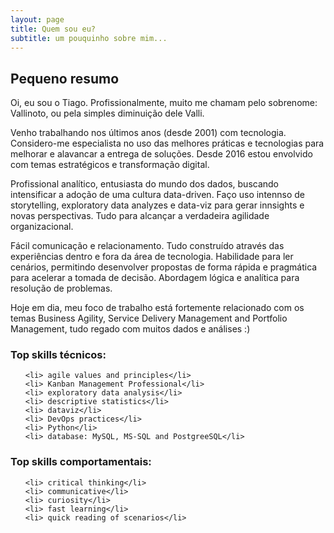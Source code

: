 ```yaml
---
layout: page
title: Quem sou eu?
subtitle: um pouquinho sobre mim...
---
```




## Pequeno resumo

<p>Oi, eu sou o Tiago. Profissionalmente, muito me chamam pelo sobrenome: Vallinoto, ou pela simples diminuição dele Valli.</p>

<p>Venho trabalhando nos últimos anos (desde 2001) com tecnologia. Considero-me especialista no uso das melhores práticas e tecnologias para melhorar e alavancar a entrega de soluções. Desde 2016 estou envolvido com temas estratégicos e transformação digital.</p>

<p>Profissional analítico, entusiasta do mundo dos dados, buscando intensificar a adoção de uma cultura data-driven. Faço uso intennso de storytelling, exploratory data analyzes e data-viz para gerar innsights e novas perspectivas. Tudo para alcançar a verdadeira agilidade organizacional.</p>

<p>Fácil comunicação e relacionamento. Tudo construído através das experiências dentro e fora da área de tecnologia. Habilidade para ler cenários, permitindo desenvolver propostas de forma rápida e pragmática para acelerar a tomada de decisão. Abordagem lógica e analítica para resolução de problemas.</p>

<p>Hoje em dia, meu foco de trabalho está fortemente relacionado com os temas Business Agility, Service Delivery Management and Portfolio Management, tudo regado com muitos dados e análises :)</p>

<h3>Top skills técnicos:</h3>
<ul class="skill-list">

	<li> agile values ​​and principles</li>
	<li> Kanban Management Professional</li>
	<li> exploratory data analysis</li>
	<li> descriptive statistics</li>
	<li> dataviz</li>
	<li> DevOps practices</li>
	<li> Python</li>
	<li> database: MySQL, MS-SQL and PostgreeSQL</li>
</ul>
<h3>Top skills comportamentais:</h3>
<ul class="skill-list">

	<li> critical thinking</li>
	<li> communicative</li>
	<li> curiosity</li>
	<li> fast learning</li>
	<li> quick reading of scenarios</li> 
</ul>
